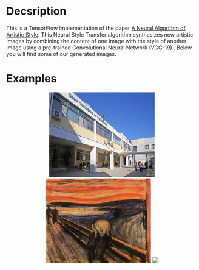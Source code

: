 
# Decsription
This is a TensorFlow implementation of the paper [A Neural Algorithm of Artistic Style](https://arxiv.org/abs/1508.06576). This Neural Style 
Transfer algorithm synthesizes new artistic images by combining the content of one image with the style of another image using a pre-trained 
Convolutional Neural Network (VGG-19) . Below you will find some of our generated images.

# Examples
<div align="center">
 <img src="images/dit_500x400.jpg" height="223px">
 <img src="images/scream_500x400.jpg" height="223px">
 <img src="images/dit_scream_a5_b50000.jpg" height="223px">
</div>

